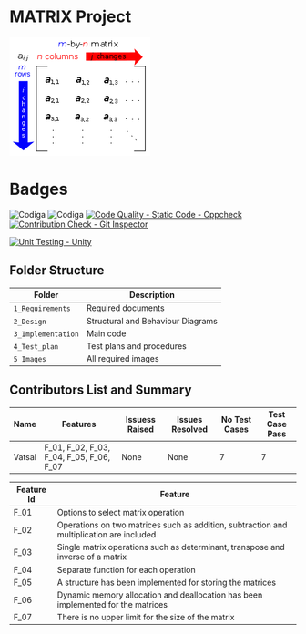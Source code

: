 # MATRIX Project
![Matrix](https://github.com/vatsal26/M1_Matrix/blob/master/1_Requirements/Matrix.png)

# Badges
![Codiga](https://api.codiga.io/project/32449/score/svg)
![Codiga](https://api.codiga.io/project/32449/status/svg)
[![Code Quality - Static Code - Cppcheck](https://github.com/vatsal26/M1_CalculatorMatrix/actions/workflows/cppcheck.yml/badge.svg)](https://github.com/vatsal26/M1_CalculatorMatrix/actions/workflows/cppcheck.yml)
[![Contribution Check - Git Inspector](https://github.com/vatsal26/M1_Matrx/actions/workflows/gitinspector.yml/badge.svg)](https://github.com/vatsal26/M1_Matrx/actions/workflows/gitinspector.yml)

[![Unit Testing - Unity](https://github.com/vatsal26/M1_Matrx/actions/workflows/unity.yml/badge.svg)](https://github.com/vatsal26/M1_Matrx/actions/workflows/unity.yml)

## Folder Structure 
Folder             | Description
-------------------| -----------------------------------------
`1_Requirements`   | Required documents
`2_Design`         | Structural and Behaviour Diagrams
`3_Implementation` | Main code
`4_Test_plan`      | Test plans and procedures
`5 Images`          | All required images

## Contributors List and Summary

  Name   |    Features    | Issuess Raised |Issues Resolved|No Test Cases|Test Case Pass
---------|----------------|----------------|---------------|-------------|--------------
 Vatsal  | F_01, F_02, F_03, F_04, F_05, F_06, F_07   | None    | None   |7  |7    

| Feature Id | Feature |
| -----------|---------|
|F_01| Options to select matrix operation|
|F_02| Operations on two matrices such as addition, subtraction and multiplication are included|
|F_03| Single matrix operations such as determinant, transpose and inverse of a matrix |
|F_04| Separate function for each operation |
|F_05| A structure has been implemented for storing the matrices|
|F_06| Dynamic memory allocation and deallocation has been implemented for the matrices|
|F_07|  There is no upper limit for the size of the matrix|

